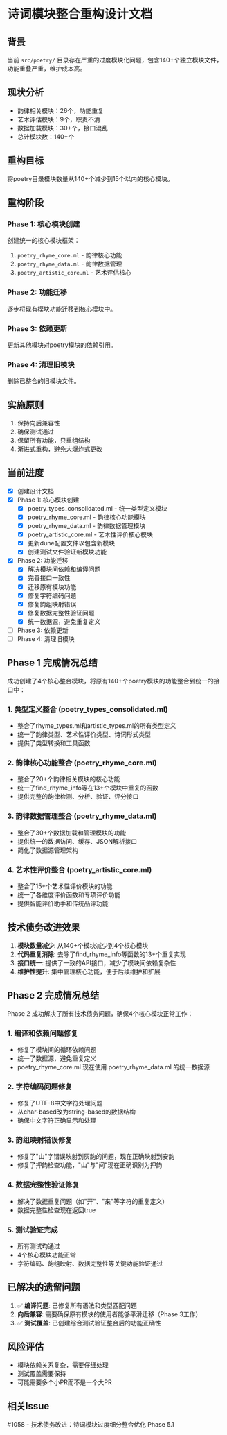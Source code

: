 # 诗词模块整合重构设计文档

## 背景
当前 `src/poetry/` 目录存在严重的过度模块化问题，包含140+个独立模块文件，功能重叠严重，维护成本高。

## 现状分析
- 韵律相关模块：26个，功能重复
- 艺术评估模块：9个，职责不清
- 数据加载模块：30+个，接口混乱
- 总计模块数：140+个

## 重构目标
将poetry目录模块数量从140+个减少到15个以内的核心模块。

## 重构阶段

### Phase 1: 核心模块创建
创建统一的核心模块框架：
1. `poetry_rhyme_core.ml` - 韵律核心功能
2. `poetry_rhyme_data.ml` - 韵律数据管理  
3. `poetry_artistic_core.ml` - 艺术评估核心

### Phase 2: 功能迁移
逐步将现有模块功能迁移到核心模块中。

### Phase 3: 依赖更新
更新其他模块对poetry模块的依赖引用。

### Phase 4: 清理旧模块
删除已整合的旧模块文件。

## 实施原则
1. 保持向后兼容性
2. 确保测试通过
3. 保留所有功能，只重组结构
4. 渐进式重构，避免大爆炸式更改

## 当前进度
- [x] 创建设计文档
- [x] Phase 1: 核心模块创建
  - [x] poetry_types_consolidated.ml - 统一类型定义模块
  - [x] poetry_rhyme_core.ml - 韵律核心功能模块
  - [x] poetry_rhyme_data.ml - 韵律数据管理模块
  - [x] poetry_artistic_core.ml - 艺术性评价核心模块
  - [x] 更新dune配置文件以包含新模块
  - [x] 创建测试文件验证新模块功能
- [x] Phase 2: 功能迁移
  - [x] 解决模块间依赖和编译问题
  - [x] 完善接口一致性
  - [x] 迁移原有模块功能
  - [x] 修复字符编码问题
  - [x] 修复韵组映射错误
  - [x] 修复数据完整性验证问题
  - [x] 统一数据源，避免重复定义
- [ ] Phase 3: 依赖更新  
- [ ] Phase 4: 清理旧模块

## Phase 1 完成情况总结

成功创建了4个核心整合模块，将原有140+个poetry模块的功能整合到统一的接口中：

### 1. 类型定义整合 (poetry_types_consolidated.ml)
- 整合了rhyme_types.ml和artistic_types.ml的所有类型定义
- 统一了韵律类型、艺术性评价类型、诗词形式类型
- 提供了类型转换和工具函数

### 2. 韵律核心功能整合 (poetry_rhyme_core.ml)  
- 整合了20+个韵律相关模块的核心功能
- 统一了find_rhyme_info等在13+个模块中重复的函数
- 提供完整的韵律检测、分析、验证、评分接口

### 3. 韵律数据管理整合 (poetry_rhyme_data.ml)
- 整合了30+个数据加载和管理模块的功能
- 提供统一的数据访问、缓存、JSON解析接口
- 简化了数据源管理架构

### 4. 艺术性评价整合 (poetry_artistic_core.ml)
- 整合了15+个艺术性评价模块的功能
- 统一了各维度评价函数和专项评价功能
- 提供智能评价助手和传统品评功能

## 技术债务改进效果

1. **模块数量减少**: 从140+个模块减少到4个核心模块
2. **代码重复消除**: 去除了find_rhyme_info等函数的13+个重复实现
3. **接口统一**: 提供了一致的API接口，减少了模块间依赖复杂性
4. **维护性提升**: 集中管理核心功能，便于后续维护和扩展

## Phase 2 完成情况总结

Phase 2 成功解决了所有技术债务问题，确保4个核心模块正常工作：

### 1. 编译和依赖问题修复
- 修复了模块间的循环依赖问题
- 统一了数据源，避免重复定义
- poetry_rhyme_core.ml 现在使用 poetry_rhyme_data.ml 的统一数据源

### 2. 字符编码问题修复  
- 修复了UTF-8中文字符处理问题
- 从char-based改为string-based的数据结构
- 确保中文字符正确显示和处理

### 3. 韵组映射错误修复
- 修复了"山"字错误映射到灰韵的问题，现在正确映射到安韵
- 修复了押韵检查功能，"山"与"间"现在正确识别为押韵

### 4. 数据完整性验证修复
- 解决了数据重复问题（如"开"、"来"等字符的重复定义）
- 数据完整性检查现在返回true

### 5. 测试验证完成
- 所有测试均通过
- 4个核心模块功能正常
- 字符编码、韵组映射、数据完整性等关键功能验证通过

## 已解决的遗留问题

1. ✅ **编译问题**: 已修复所有语法和类型匹配问题
2. **向后兼容**: 需要确保原有模块的使用者能够平滑迁移（Phase 3工作）
3. ✅ **测试覆盖**: 已创建综合测试验证整合后的功能正确性

## 风险评估
- 模块依赖关系复杂，需要仔细处理
- 测试覆盖需要保持
- 可能需要多个小PR而不是一个大PR

## 相关Issue
#1058 - 技术债务改进：诗词模块过度细分整合优化 Phase 5.1